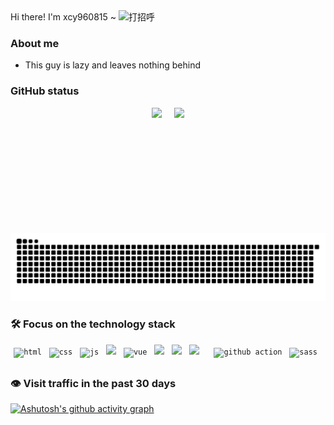 <!-- 一直敬仰左上方45度的松鼠 -->
<!-- ![](https://user-images.githubusercontent.com/507615/90595977-95e70e80-e220-11ea-864a-6a61adaff212.png) -->

<div>
  <!-- 自我介绍打招呼 -->
  <span>Hi there! I'm xcy960815 ~ </span>
  <img src="https://media.giphy.com/media/hvRJCLFzcasrR4ia7z/giphy.gif" width="25" alt="打招呼">
</div>

### About me
* This guy is lazy and leaves nothing behind
<!-- <ul>
  <li>
  <b>Name:</b> xcy960815
  </li>
  <li>
  <b>Gender:</b> Male
  </li>
  <li>
  <b>Home page:</b> https://leostar.top
  </li>
  <li>
  <b>Blog:</b> https://blog.leostar.top
  </li>
  <li>
  <b>Hobbys:</b> music🎵,guitar🎸,badminton🏸,code⛏
  </li>
  <li>
  <b>Motto:</b> Throw away all the past and fetters, and don't bestingy with the tears <br/> shed for your dreams.
  </li>
</ul> -->


### GitHub status

<div align="center" style="display: flex; justify-content: center; gap: 20px;"> 
  <!-- 代码提交数量 -->
  <img height="200px" src="https://github-readme-stats.vercel.app/api?username=xcy960815&hide_title=true&hide_border=true&show_icons=trueline_height=21&text_color=000&icon_color=000&bg_color=0,ea6161,ffc64d,fffc4d,52fa5a&theme=graywhite" /> 
  <!-- 代码语言 -->
   <img height="200px" src="https://github-readme-stats.vercel.app/api/top-langs/?username=xcy960815&hide_title=true&hide_border=true&layout=compact&langs_count=6&text_color=000&icon_color=fff&bg_color=0,52fa5a,4dfcff,c64dff&theme=graywhite" /> 
</div>


<div align="center">
  <!-- 代码提交数量贪吃蛇效果 -->
  <picture>
    <source media="(prefers-color-scheme: dark)" srcset="https://raw.githubusercontent.com/xcy960815/xcy960815/output/github-contribution-grid-snake-dark.svg">
    <source media="(prefers-color-scheme: light)" srcset="https://raw.githubusercontent.com/xcy960815/xcy960815/output/github-contribution-grid-snake.svg">
    <img alt="github contribution grid snake animation" src="https://raw.githubusercontent.com/xcy960815/xcy960815/output/github-contribution-grid-snake.svg">
  </picture>
</div>

### 🛠 Focus on the technology stack
<!-- 语言种类 -->
<div align="center" style="margin-bottom:30px;"> 
  <!-- html5 -->
  <code><img height="40" src="https://api.iconify.design/vscode-icons:file-type-html.svg" alt="html"></code>
  &nbsp;
  <!-- css3 -->
  <code><img height="40" src="https://api.iconify.design/vscode-icons:file-type-css.svg" alt="css"></code>
  &nbsp;
  <!-- javaScript -->
  <code><img height="40" src="https://api.iconify.design/skill-icons:javascript.svg" alt="js"></code>
  &nbsp;
  <!-- typescript -->
  <code><img height="40" src="https://api.iconify.design/skill-icons:typescript.svg"></code>
  &nbsp;
  <!-- vue -->
  <code><img height="40" src="https://api.iconify.design/devicon:vuejs.svg" alt="vue"></code>
  &nbsp;
  <!-- nuxt -->
  <code><img height="40" src="https://api.iconify.design/skill-icons:nuxtjs-dark.svg"></code>
  &nbsp;
  <!-- vscode -->
  <code><img height="40" src="https://api.iconify.design/devicon:vscode.svg"></code>
  &nbsp;
  <!-- vite -->
  <code><img height="40" src="https://api.iconify.design/skill-icons:vite-dark.svg"></code>
  &nbsp;
  <!-- github -->
  <code><img height="40" src="https://api.iconify.design/skill-icons:github-dark.svg" alt=""></code>
  &nbsp;
  <!-- github action -->
  <code><img height="40" src="https://api.iconify.design/devicon:githubactions.svg" alt="github action"></code>
  &nbsp;
  <!-- scss -->
  <code><img height="40" src="https://api.iconify.design/logos:node-sass.svg" alt="sass"></code>
  &nbsp;
 </div>


<!-- 滚动出现字幕 -->
<!-- [![Typing SVG](https://readme-typing-svg.demolab.com/?lines=Hello;Word)](https://git.io/typing-svg) -->

 <!-- 近30天被访问的次数 -->
### 👁 Visit traffic in the past 30 days
 [![Ashutosh's github activity graph](https://github-readme-activity-graph.vercel.app/graph?username=xcy960815&theme=react-dark)](https://github.com/ashutosh00710/github-readme-activity-graph)


<!-- GitHub streak（GitHub 连续打卡） -->
<!-- [![GitHub Streak](https://streak-stats.demolab.com/?user=DenverCoder1)](https://git.io/streak-stats) -->






